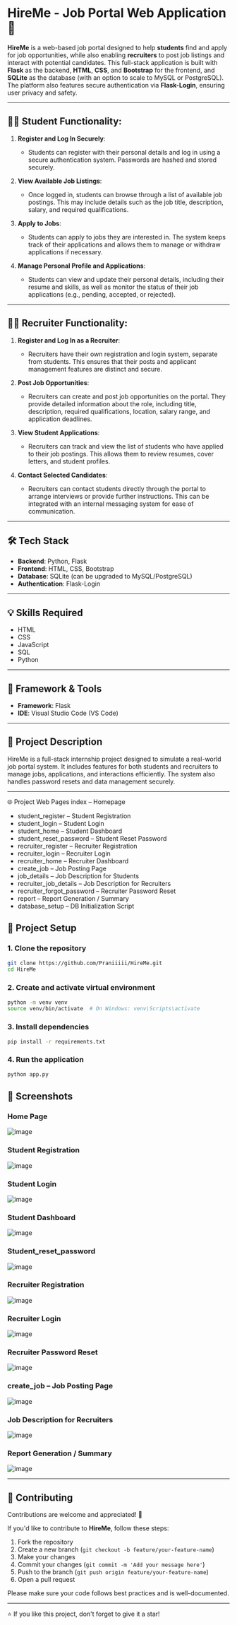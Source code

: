 # HireMe - Job Portal Web Application 🎯

**HireMe** is a web-based job portal designed to help **students** find and apply for job opportunities, while also enabling **recruiters** to post job listings and interact with potential candidates. This full-stack application is built with **Flask** as the backend, **HTML**, **CSS**, and **Bootstrap** for the frontend, and **SQLite** as the database (with an option to scale to MySQL or PostgreSQL). The platform also features secure authentication via **Flask-Login**, ensuring user privacy and safety.

---

## 🧑‍🎓 Student Functionality:

1. **Register and Log In Securely**: 
   - Students can register with their personal details and log in using a secure authentication system. Passwords are hashed and stored securely.

2. **View Available Job Listings**: 
   - Once logged in, students can browse through a list of available job postings. This may include details such as the job title, description, salary, and required qualifications.

3. **Apply to Jobs**: 
   - Students can apply to jobs they are interested in. The system keeps track of their applications and allows them to manage or withdraw applications if necessary.

4. **Manage Personal Profile and Applications**: 
   - Students can view and update their personal details, including their resume and skills, as well as monitor the status of their job applications (e.g., pending, accepted, or rejected).

---

## 🧑‍💼 Recruiter Functionality:

1. **Register and Log In as a Recruiter**: 
   - Recruiters have their own registration and login system, separate from students. This ensures that their posts and applicant management features are distinct and secure.

2. **Post Job Opportunities**: 
   - Recruiters can create and post job opportunities on the portal. They provide detailed information about the role, including title, description, required qualifications, location, salary range, and application deadlines.

3. **View Student Applications**: 
   - Recruiters can track and view the list of students who have applied to their job postings. This allows them to review resumes, cover letters, and student profiles.

4. **Contact Selected Candidates**: 
   - Recruiters can contact students directly through the portal to arrange interviews or provide further instructions. This can be integrated with an internal messaging system for ease of communication.

---

## 🛠️ Tech Stack

- **Backend**: Python, Flask
- **Frontend**: HTML, CSS, Bootstrap
- **Database**: SQLite (can be upgraded to MySQL/PostgreSQL)
- **Authentication**: Flask-Login

---

## 💡 Skills Required

- HTML
- CSS
- JavaScript
- SQL
- Python

---

## 🧰 Framework & Tools

- **Framework**: Flask
- **IDE**: Visual Studio Code (VS Code)

---

## 📝 Project Description

HireMe is a full-stack internship project designed to simulate a real-world job portal system. It includes features for both students and recruiters to manage jobs, applications, and interactions efficiently. The system also handles password resets and data management securely.

---

🌐 Project Web Pages
index – Homepage

- student_register – Student Registration
- student_login – Student Login
- student_home – Student Dashboard
- student_reset_password – Student Reset Password
- recruiter_register – Recruiter Registration
- recruiter_login – Recruiter Login
- recruiter_home – Recruiter Dashboard
- create_job – Job Posting Page
- job_details – Job Description for Students
- recruiter_job_details – Job Description for Recruiters
- recruiter_forgot_password – Recruiter Password Reset
- report – Report Generation / Summary
- database_setup – DB Initialization Script


## 📁 Project Setup

### 1. Clone the repository
```bash
git clone https://github.com/Praniiiii/HireMe.git
cd HireMe
```

### 2. Create and activate virtual environment

```bash
python -m venv venv
source venv/bin/activate  # On Windows: venv\Scripts\activate
```

### 3. Install dependencies

```bash
pip install -r requirements.txt
```

### 4. Run the application

```bash
python app.py
```

## 📸 Screenshots

### Home Page

![image](https://github.com/user-attachments/assets/f236c92a-e9db-41ae-aded-5fa15d068646)

### Student Registration

![image](https://github.com/user-attachments/assets/2a91ac72-2d99-4cf4-ad6a-2ba0f6773dce)

### Student Login

![image](https://github.com/user-attachments/assets/3d23d822-e83a-4c6d-b063-f097ff8eae39)

### Student Dashboard

![image](https://github.com/user-attachments/assets/3faf4c5d-f441-45a7-9db2-f861b5a47845)

### Student_reset_password

![image](https://github.com/user-attachments/assets/d77621c4-bd38-4417-a894-20289223f92d)

### Recruiter Registration

![image](https://github.com/user-attachments/assets/a811c789-d9f4-4499-b454-b33332cd597f)

### Recruiter Login

![image](https://github.com/user-attachments/assets/dbfa37b8-a592-45f7-80b0-d0009e8318b1)

### Recruiter Password Reset

![image](https://github.com/user-attachments/assets/fb8803d5-b617-46e9-81cd-05f16402bc0b)

### create_job – Job Posting Page

![image](https://github.com/user-attachments/assets/76596418-ec83-43b6-a18c-06a8cf068d14)

### Job Description for Recruiters

![image](https://github.com/user-attachments/assets/3317133a-4cd5-4d62-9c52-0bbe04b7a987)


### Report Generation / Summary

![image](https://github.com/user-attachments/assets/f4362073-67aa-4b50-861d-506d59512d9f)


---

## 🤝 Contributing

Contributions are welcome and appreciated! 🙌

If you'd like to contribute to **HireMe**, follow these steps:

1. Fork the repository
2. Create a new branch (`git checkout -b feature/your-feature-name`)
3. Make your changes
4. Commit your changes (`git commit -m 'Add your message here'`)
5. Push to the branch (`git push origin feature/your-feature-name`)
6. Open a pull request

Please make sure your code follows best practices and is well-documented.

---

⭐ If you like this project, don't forget to give it a star!
